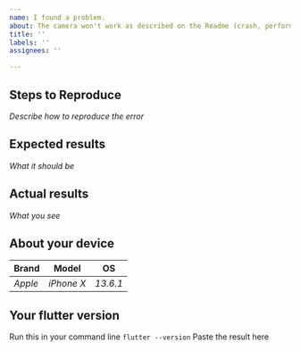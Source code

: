 ```yaml
---
name: I found a problem.
about: The camera won't work as described on the Readme (crash, performance, layout etc.).
title: ''
labels: ''
assignees: ''

---
```


## Steps to Reproduce

*Describe how to reproduce the error*

## Expected results

*What it should be*

## Actual results

*What you see*

## About your device

| Brand   | Model       | OS        |
| ------- | ----------- | --------- |
| *Apple* | *iPhone X*  | *13.6.1*  |

## Your flutter version
Run this in your command line 
```flutter --version```
Paste the result here

</details>